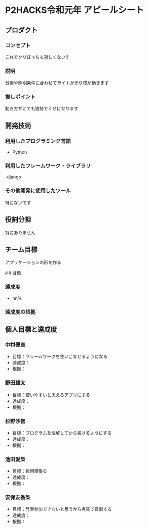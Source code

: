 # P2HACKS令和元年 アピールシート

## プロダクト

### コンセプト
これでクリぼっちも寂しくない!!

### 説明
音楽や照明条件に合わせてライトが光り枝が動きます

### 推しポイント
動き方がとても独特でくせになります

## 開発技術

### 利用したプログラミング言語
- Python


### 利用したフレームワーク・ライブラリ
-django

### その他開発に使用したツール
特にないです

## 役割分担
特にありません

## チーム目標
アプリケーションの形を作る

#＃目標

### 達成度
- nn%

### 達成度の根拠


## 個人目標と達成度

### 中村優真
- 目標：フレームワークを使いこなせるようになる
- 達成度：
- 根拠：

### 野田雄太
- 目標：使いやすいと思えるアプリにする
- 達成度：
- 根拠：

### 杉野沙智
- 目標：プログラムを理解してから書けるようにする
- 達成度：
- 根拠：

### 池田愛梨
- 目標：雑用頑張る
- 達成度：
- 根拠：

### 安保友香梨
- 目標：発表参加できないと思うから実装で貢献する
- 達成度：
- 根拠：
